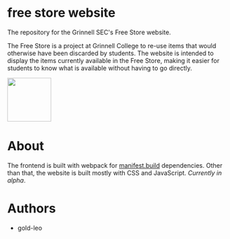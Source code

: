 # free store website

The repository for the Grinnell SEC's Free Store website.  

The Free Store is a project at Grinnell College to re-use items that would otherwise have been discarded by students. The website is intended to display the items currently available in the Free Store, making it easier for students to know what is available without having to go directly.  

<img src='/src/seclogo.png' width="100">

# About

The frontend is built with webpack for [manifest.build](https://github.com/mnfst/manifest) dependencies. Other than that, the website is built mostly with CSS and JavaScript. *Currently in alpha*.

# Authors
 - gold-leo
